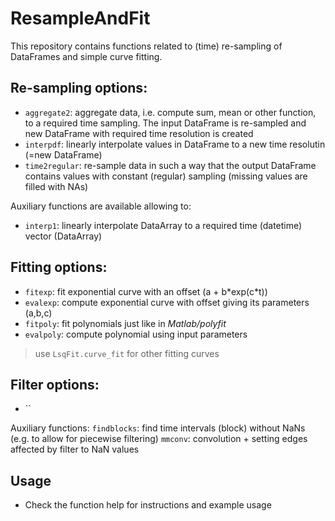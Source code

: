 ResampleAndFit
============
This repository contains functions related to (time) re-sampling of DataFrames and simple curve fitting.

## Re-sampling options:
* `aggregate2`: aggregate data, i.e. compute sum, mean or other function, to a required time sampling. The input DataFrame is re-sampled and new DataFrame with required time resolution is created  
* `interpdf`: linearly interpolate values in DataFrame to a new time resolutin (=new DataFrame)
* `time2regular`: re-sample data in such a way that the output DataFrame contains values with constant (regular) sampling (missing values are filled with NAs)  

Auxiliary functions are available allowing to:  
* `interp1`: linearly interpolate DataArray to a required time (datetime) vector (DataArray)

## Fitting options:
* `fitexp`: fit exponential curve with an offset (a + b\*exp(c\*t))
* `evalexp`: compute exponential curve with offset giving its parameters (a,b,c)
* `fitpoly`: fit polynomials just like in _Matlab/polyfit_
* `evalpoly`: compute polynomial using input parameters
> use `LsqFit.curve_fit` for other fitting curves

## Filter options:
* ``

Auxiliary functions:
`findblocks`: find time intervals (block) without NaNs (e.g. to allow for piecewise filtering)
`mmconv`: convolution + setting edges affected by filter to NaN values 

## Usage
* Check the function help for instructions and example usage
